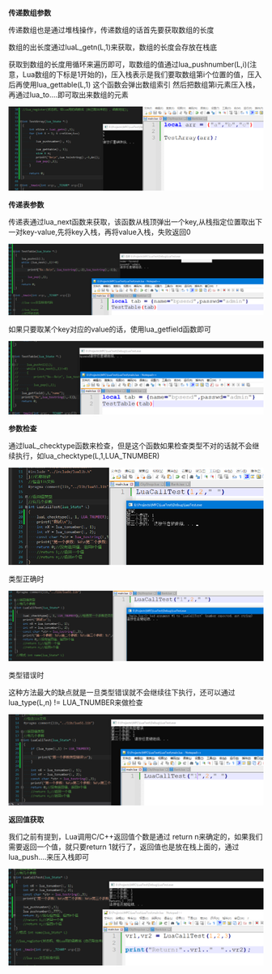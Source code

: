 **传递数组参数**

传递数组也是通过堆栈操作，传递数组的话首先要获取数组的长度

数组的出长度通过luaL_getn(L,1)来获取，数组的长度会存放在栈底

获取到数组的长度用循环来遍历即可，取数组的值通过lua_pushnumber(L,i)(注意，Lua数组的下标是1开始的)，压入栈表示是我们要取数组第i个位置的值，压入后再使用lua_gettable(L,1) 这个函数会弹出数组索引 然后把数组第i元素压入栈，再通过lua_to....即可取出来数组的元素

![image-20240108231239123](./notesimg/image-20240108231239123-17047268147681.png)



**传递表参数**

传递表通过lua_next函数来获取，该函数从栈顶弹出一个key,从栈指定位置取出下一对key-value,先将key入栈，再将value入栈，失败返回0

![image-20240108231248411](./notesimg/image-20240108231248411-17047268166562.png)

如果只要取某个key对应的value的话，使用lua_getfield函数即可

![image-20240108231256829](./notesimg/image-20240108231256829-17047268184923.png)

**参数检查**

通过luaL_checktype函数来检查，但是这个函数如果检查类型不对的话就不会继续执行，如lua_checktype(L,1,LUA_TNUMBER)

![image-20240108231305635](./notesimg/image-20240108231305635-17047268201994.png)

类型正确时

![image-20240108231314457](./notesimg/image-20240108231314457-17047268220645.png)

类型错误时

这种方法最大的缺点就是一旦类型错误就不会继续往下执行，还可以通过lua_type(L,n) != LUA_TNUMBER来做检查

![image-20240108231322961](./notesimg/image-20240108231322961-17047268238486.png)

**返回值获取**

我们之前有提到，Lua调用C/C++返回值个数是通过 return n来确定的，如果我们需要返回一个值，就只要return 1就行了，返回值也是放在栈上面的，通过lua_push....来压入栈即可

![image-20240109221901867](./notesimg/image-20240109221901867-17048099457531.png)
